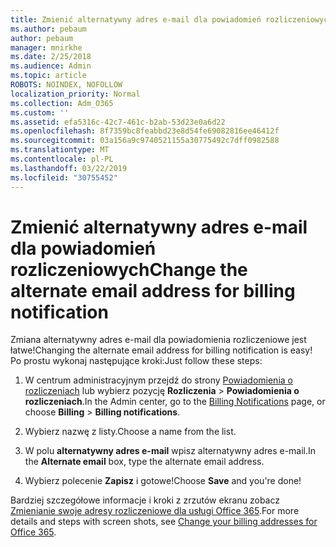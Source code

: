 ```yaml
---
title: Zmienić alternatywny adres e-mail dla powiadomień rozliczeniowych
ms.author: pebaum
author: pebaum
manager: mnirkhe
ms.date: 2/25/2018
ms.audience: Admin
ms.topic: article
ROBOTS: NOINDEX, NOFOLLOW
localization_priority: Normal
ms.collection: Adm_O365
ms.custom: ''
ms.assetid: efa5316c-42c7-461c-b2ab-53d23e0a6d22
ms.openlocfilehash: 8f7359bc8feabbd23e8d54fe69082816ee46412f
ms.sourcegitcommit: 03a156a9c9740521155a30775492c7dff0982588
ms.translationtype: MT
ms.contentlocale: pl-PL
ms.lasthandoff: 03/22/2019
ms.locfileid: "30755452"
---
```

# <a name="change-the-alternate-email-address-for-billing-notification"></a><span data-ttu-id="db1c8-102">Zmienić alternatywny adres e-mail dla powiadomień rozliczeniowych</span><span class="sxs-lookup"><span data-stu-id="db1c8-102">Change the alternate email address for billing notification</span></span>

<span data-ttu-id="db1c8-103">Zmiana alternatywny adres e-mail dla powiadomienia rozliczeniowe jest łatwe!</span><span class="sxs-lookup"><span data-stu-id="db1c8-103">Changing the alternate email address for billing notification is easy!</span></span> <span data-ttu-id="db1c8-104">Po prostu wykonaj następujące kroki:</span><span class="sxs-lookup"><span data-stu-id="db1c8-104">Just follow these steps:</span></span>
  
1. <span data-ttu-id="db1c8-105">W centrum administracyjnym przejdź do strony [Powiadomienia o rozliczeniach](https://go.microsoft.com/fwlink/p/?linkid=853212) lub wybierz pozycję **Rozliczenia** \> **Powiadomienia o rozliczeniach**.</span><span class="sxs-lookup"><span data-stu-id="db1c8-105">In the Admin center, go to the [Billing Notifications](https://go.microsoft.com/fwlink/p/?linkid=853212) page, or choose **Billing** \> **Billing notifications**.</span></span>
    
2. <span data-ttu-id="db1c8-106">Wybierz nazwę z listy.</span><span class="sxs-lookup"><span data-stu-id="db1c8-106">Choose a name from the list.</span></span>
    
3. <span data-ttu-id="db1c8-107">W polu **alternatywny adres e-mail** wpisz alternatywny adres e-mail.</span><span class="sxs-lookup"><span data-stu-id="db1c8-107">In the **Alternate email** box, type the alternate email address.</span></span> 
    
4. <span data-ttu-id="db1c8-108">Wybierz polecenie **Zapisz** i gotowe!</span><span class="sxs-lookup"><span data-stu-id="db1c8-108">Choose **Save** and you're done!</span></span> 
    
<span data-ttu-id="db1c8-109">Bardziej szczegółowe informacje i kroki z zrzutów ekranu zobacz [Zmienianie swoje adresy rozliczeniowe dla usługi Office 365](https://support.office.com/article/Change-your-billing-addresses-for-Office-365-for-business-a25c10d6-c1e9-4299-9185-25178df9eba6).</span><span class="sxs-lookup"><span data-stu-id="db1c8-109">For more details and steps with screen shots, see [Change your billing addresses for Office 365](https://support.office.com/article/Change-your-billing-addresses-for-Office-365-for-business-a25c10d6-c1e9-4299-9185-25178df9eba6).</span></span>
  

